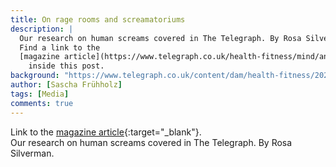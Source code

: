 ```yaml
---
title: On rage rooms and screamatoriums
description: |
  Our research on human screams covered in The Telegraph. By Rosa Silverman.
  Find a link to the
  [magazine article](https://www.telegraph.co.uk/health-fitness/mind/angry-world-how-let-steam/){:target="_blank"}
    inside this post.
background: "https://www.telegraph.co.uk/content/dam/health-fitness/2022/10/03/TELEMMGLPICT000311482321_trans_NvBQzQNjv4BqqVzuuqpFlyLIwiB6NTmJwfSVWeZ_vEN7c6bHu2jJnT8.jpeg?imwidth=1280"
author: [Sascha Frühholz]
tags: [Media]
comments: true
---
```


Link to the
[magazine article](https://www.telegraph.co.uk/health-fitness/mind/angry-world-how-let-steam/){:target="_blank"}.
<br />
Our research on human screams covered in The Telegraph. By Rosa Silverman.
